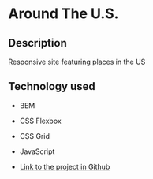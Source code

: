 # Around The U.S.

## Description
Responsive site featuring places in the US

## Technology used
* BEM
* CSS Flexbox
* CSS Grid
* JavaScript


* [Link to the project in Github](https://mabelm1.github.io/Arond-USA/)